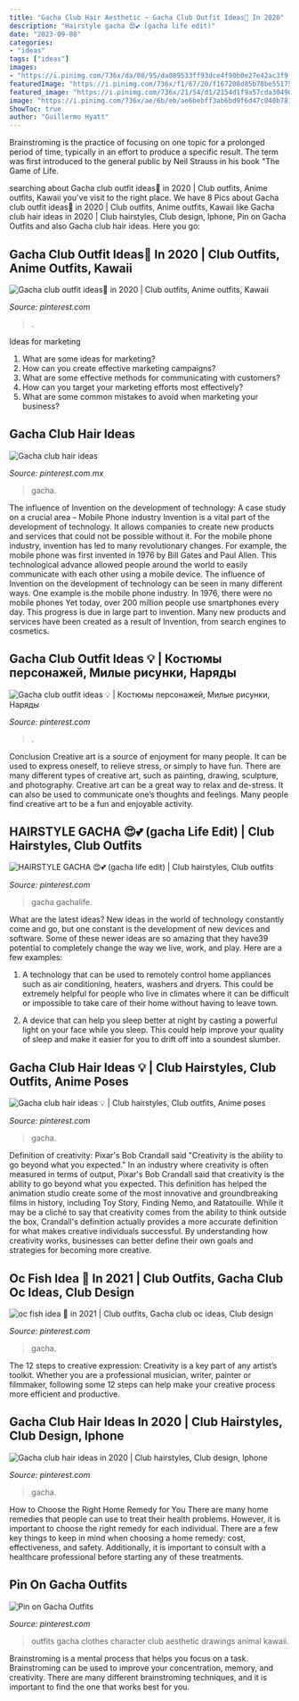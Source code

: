 ```yaml
---
title: "Gacha Club Hair Aesthetic ~ Gacha Club Outfit Ideas💫 In 2020"
description: "Hairstyle gacha 😍💕 (gacha life edit)"
date: "2023-09-08"
categories:
- "ideas"
tags: ["ideas"]
images:
- "https://i.pinimg.com/736x/da/08/95/da089533ff93dce4f90b0e27e42ac3f9.jpg"
featuredImage: "https://i.pinimg.com/736x/f1/67/20/f167208d85b78be551751aba45b617f2.jpg"
featured_image: "https://i.pinimg.com/736x/21/54/d1/2154d1f9a57cda304903fec755f2f077.jpg"
image: "https://i.pinimg.com/736x/ae/6b/eb/ae6bebff3ab6bd9f6d47c040b781987b.jpg"
ShowToc: true
author: "Guillermo Hyatt"
---
```



Brainstroming is the practice of focusing on one topic for a prolonged period of time, typically in an effort to produce a specific result. The term was first introduced to the general public by Neil Strauss in his book "The Game of Life.

	

		
searching about Gacha club outfit ideas💫 in 2020 | Club outfits, Anime outfits, Kawaii you've visit to the right place. We have 8 Pics about Gacha club outfit ideas💫 in 2020 | Club outfits, Anime outfits, Kawaii like Gacha club hair ideas in 2020 | Club hairstyles, Club design, Iphone, Pin on Gacha Outfits and also Gacha club hair ideas. Here you go:
		
    
## Gacha Club Outfit Ideas💫 In 2020 | Club Outfits, Anime Outfits, Kawaii

<img loading=lazy src="https://i.pinimg.com/736x/a8/fd/6c/a8fd6c27239b14bd0c2deb8350c9f940.jpg" onerror="this.onerror=null;this.src='https://tse1.mm.bing.net/th?id=OIP.Qj49wylS_qT4f8hJwSTu2gHaIo&amp;pid=15.1';" alt="Gacha club outfit ideas💫 in 2020 | Club outfits, Anime outfits, Kawaii">

_Source: pinterest.com_

>. 

	

Ideas for marketing
1. What are some ideas for marketing? 
2. How can you create effective marketing campaigns? 
3. What are some effective methods for communicating with customers? 
4. How can you target your marketing efforts most effectively? 
5. What are some common mistakes to avoid when marketing your business?

    
## Gacha Club Hair Ideas

<img loading=lazy src="https://i.pinimg.com/736x/32/05/78/3205784a4f4d2df69ad0d0dd53794edd.jpg" onerror="this.onerror=null;this.src='https://tse4.mm.bing.net/th?id=OIP.oVrkd9bV7Zki69iN4A92JwHaDe&amp;pid=15.1';" alt="Gacha club hair ideas">

_Source: pinterest.com.mx_

>gacha. 

	

The influence of Invention on the development of technology: A case study on a crucial area – Mobile Phone industry
Invention is a vital part of the development of technology. It allows companies to create new products and services that could not be possible without it. For the mobile phone industry, invention has led to many revolutionary changes. For example, the mobile phone was first invented in 1976 by Bill Gates and Paul Allen. This technological advance allowed people around the world to easily communicate with each other using a mobile device.
The influence of Invention on the development of technology can be seen in many different ways. One example is the mobile phone industry. In 1976, there were no mobile phones Yet today, over 200 million people use smartphones every day. This progress is due in large part to invention. Many new products and services have been created as a result of Invention, from search engines to cosmetics.

    
## Gacha Club Outfit Ideas 💡 | Костюмы персонажей, Милые рисунки, Наряды

<img loading=lazy src="https://i.pinimg.com/736x/cb/27/40/cb27406f0634038d8f4cfaa4e1aff778.jpg" onerror="this.onerror=null;this.src='https://tse2.mm.bing.net/th?id=OIP.oeJmcz4CCCSAEK-2cPRskQHaEo&amp;pid=15.1';" alt="Gacha club outfit ideas 💡 | Костюмы персонажей, Милые рисунки, Наряды">

_Source: pinterest.com_

>. 

	

Conclusion
Creative art is a source of enjoyment for many people. It can be used to express oneself, to relieve stress, or simply to have fun. There are many different types of creative art, such as painting, drawing, sculpture, and photography.
Creative art can be a great way to relax and de-stress. It can also be used to communicate one’s thoughts and feelings. Many people find creative art to be a fun and enjoyable activity.

    
## HAIRSTYLE GACHA 😍💕 (gacha Life Edit) | Club Hairstyles, Club Outfits

<img loading=lazy src="https://i.pinimg.com/736x/ae/6b/eb/ae6bebff3ab6bd9f6d47c040b781987b.jpg" onerror="this.onerror=null;this.src='https://tse1.mm.bing.net/th?id=OIP.O7o4nEYRzMsGn9Wsr4mWhgHaHa&amp;pid=15.1';" alt="HAIRSTYLE GACHA 😍💕 (gacha life edit) | Club hairstyles, Club outfits">

_Source: pinterest.com_

>gacha gachalife. 

	

What are the latest ideas?
New ideas in the world of technology constantly come and go, but one constant is the development of new devices and software. Some of these newer ideas are so amazing that they have39 potential to completely change the way we live, work, and play. Here are a few examples:
1. A technology that can be used to remotely control home appliances such as air conditioning, heaters, washers and dryers. This could be extremely helpful for people who live in climates where it can be difficult or impossible to take care of their home without having to leave town.

2. A device that can help you sleep better at night by casting a powerful light on your face while you sleep. This could help improve your quality of sleep and make it easier for you to drift off into a soundest slumber.


    
## Gacha Club Hair Ideas 💡 | Club Hairstyles, Club Outfits, Anime Poses

<img loading=lazy src="https://i.pinimg.com/736x/f1/67/20/f167208d85b78be551751aba45b617f2.jpg" onerror="this.onerror=null;this.src='https://tse4.mm.bing.net/th?id=OIP.A6-yyc8SkiauRf3ZrP8XKAHaDu&amp;pid=15.1';" alt="Gacha club hair ideas 💡 | Club hairstyles, Club outfits, Anime poses">

_Source: pinterest.com_

>gacha. 

	

Definition of creativity: Pixar's Bob Crandall said "Creativity is the ability to go beyond what you expected."
In an industry where creativity is often measured in terms of output, Pixar's Bob Crandall said that creativity is the ability to go beyond what you expected. This definition has helped the animation studio create some of the most innovative and groundbreaking films in history, including Toy Story, Finding Nemo, and Ratatouille.
While it may be a cliché to say that creativity comes from the ability to think outside the box, Crandall's definition actually provides a more accurate definition for what makes creative individuals successful. By understanding how creativity works, businesses can better define their own goals and strategies for becoming more creative.

    
## Oc Fish Idea 👺 In 2021 | Club Outfits, Gacha Club Oc Ideas, Club Design

<img loading=lazy src="https://i.pinimg.com/736x/da/08/95/da089533ff93dce4f90b0e27e42ac3f9.jpg" onerror="this.onerror=null;this.src='https://tse3.mm.bing.net/th?id=OIP.pX5s2uEkmrVpt-UmscthoAHaE_&amp;pid=15.1';" alt="oc fish idea 👺 in 2021 | Club outfits, Gacha club oc ideas, Club design">

_Source: pinterest.com_

>gacha. 

	

The 12 steps to creative expression:
Creativity is a key part of any artist’s toolkit. Whether you are a professional musician, writer, painter or filmmaker, following some 12 steps can help make your creative process more efficient and productive.

    
## Gacha Club Hair Ideas In 2020 | Club Hairstyles, Club Design, Iphone

<img loading=lazy src="https://i.pinimg.com/736x/33/59/d7/3359d795235990b35cdf76d27e4c8e35.jpg" onerror="this.onerror=null;this.src='https://tse4.mm.bing.net/th?id=OIP.xz6o1k07d481xM5B814RdgHaE2&amp;pid=15.1';" alt="Gacha club hair ideas in 2020 | Club hairstyles, Club design, Iphone">

_Source: pinterest.com_

>gacha. 

	

How to Choose the Right Home Remedy for You
There are many home remedies that people can use to treat their health problems. However, it is important to choose the right remedy for each individual. There are a few key things to keep in mind when choosing a home remedy: cost, effectiveness, and safety. Additionally, it is important to consult with a healthcare professional before starting any of these treatments.

    
## Pin On Gacha Outfits

<img loading=lazy src="https://i.pinimg.com/736x/21/54/d1/2154d1f9a57cda304903fec755f2f077.jpg" onerror="this.onerror=null;this.src='https://tse1.mm.bing.net/th?id=OIP.lE6hPosyNh4_yVaYMUPBHwHaHa&amp;pid=15.1';" alt="Pin on Gacha Outfits">

_Source: pinterest.com_

>outfits gacha clothes character club aesthetic drawings animal kawaii. 

	

Brainstroming is a mental process that helps you focus on a task. Brainstroming can be used to improve your concentration, memory, and creativity. There are many different brainstroming techniques, and it is important to find the one that works best for you.

